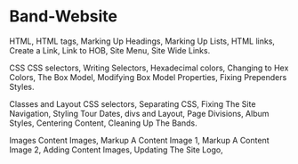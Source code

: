 # Band-Website
HTML,
HTML tags,
Marking Up Headings,
Marking Up Lists,
HTML links,
Create a Link,
Link to HOB,
Site Menu,
Site Wide Links.

CSS
CSS selectors,
Writing Selectors,
Hexadecimal colors,
Changing to Hex Colors,
The Box Model,
Modifying Box Model Properties,
Fixing Prependers Styles.

Classes and Layout
CSS selectors,
Separating CSS,
Fixing The Site Navigation,
Styling Tour Dates,
divs and Layout,
Page Divisions,
Album Styles,
Centering Content,
Cleaning Up The Bands.

Images
Content Images,
Markup A Content Image 1,
Markup A Content Image 2,
Adding Content Images,
Updating The Site Logo,
